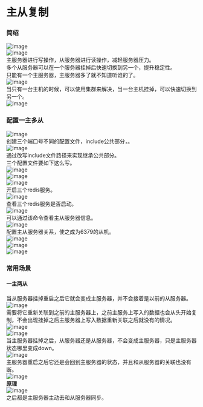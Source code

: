 # 主从复制
### 简绍
![image](https://user-images.githubusercontent.com/96570699/192503994-bb579fa9-da98-4cee-b887-8cf16a3cef88.png)  
![image](https://user-images.githubusercontent.com/96570699/192504054-28d3f12e-ec39-4055-a7c0-2281faa0bf9f.png)  
主服务器进行写操作，从服务器进行读操作，减轻服务器压力。  
多个从服务器可以在一个服务器挂掉后快速切换到另一个，提升稳定性。  
只能有一个主服务器，主服务器多了就不知道听谁的了。  
![image](https://user-images.githubusercontent.com/96570699/192504389-d502010f-6f59-4183-9aa0-d50fa476623c.png)  
当只有一台主机的时候，可以使用集群来解决，当一台主机挂掉，可以快速切换到另一个。  
![image](https://user-images.githubusercontent.com/96570699/192505888-2c657c91-0c9a-4987-aae1-62451d226b67.png)  


### 配置一主多从
![image](https://user-images.githubusercontent.com/96570699/192560216-8d2f35c4-3fe8-4fe4-b1dc-38a77c4f83ed.png)  
创建三个端口号不同的配置文件，include公共部分，。  
![image](https://user-images.githubusercontent.com/96570699/192558668-af75ea23-a5cd-4f41-8691-212cb715d1a9.png)  
通过改写include文件路径来实现继承公共部分。  
三个配置文件要如下这么写。  
![image](https://user-images.githubusercontent.com/96570699/192557888-270afd2a-8c1e-4a91-b14a-0dbfbdec222d.png)  
![image](https://user-images.githubusercontent.com/96570699/192557964-f71d3f76-aab7-4a06-a543-311a0e287add.png)  
![image](https://user-images.githubusercontent.com/96570699/192558022-49e118b4-040c-4a26-88f1-bc49e93dbc25.png)  
开启三个redis服务。  
![image](https://user-images.githubusercontent.com/96570699/192570357-9fe97686-837b-40a9-ba30-66d2c88dc8cd.png)  
查看三个redis服务是否启动。  
![image](https://user-images.githubusercontent.com/96570699/192570418-70f9ffb1-8050-4edc-83ab-fe9da1ccd054.png)  
可以通过该命令查看主从服务器信息。  
![image](https://user-images.githubusercontent.com/96570699/192571076-4ef771ab-4bc5-41b9-b193-cf0d0314debe.png)  
配置主从服务器关系，使之成为6379的从机。  
![image](https://user-images.githubusercontent.com/96570699/192571268-230ec920-26eb-48e5-8af0-40ac4429dd0a.png)  
![image](https://user-images.githubusercontent.com/96570699/192572023-b73c1856-6be3-491e-8b69-313eb0162bad.png)  
![image](https://user-images.githubusercontent.com/96570699/192572667-bdb48725-21e1-4272-97e0-66f274cb795d.png)  


### 常用场景
#### 一主两从
当从服务器挂掉重启之后它就会变成主服务器，并不会接着是以前的从服务器。  
![image](https://user-images.githubusercontent.com/96570699/194907129-99ab71fa-a83e-4b9e-8050-9113d0252b6a.png)  
需要将它重新关联到之前的主服务器上，之前主服务上写入的数据也会从头开始复制，不会出现挂掉之后主服务器上写入数据重新关联之后就没有的情况。  
![image](https://user-images.githubusercontent.com/96570699/194907323-45c1648b-be94-49d8-9627-a2c10141f50c.png)  
![image](https://user-images.githubusercontent.com/96570699/194907621-f0185f99-0d12-4c03-8bcf-124c57d28f60.png)  
当主服务器挂掉之后，从服务器还是从服务器，不会变成主服务器，只是主服务器状态哪里变成down。  
![image](https://user-images.githubusercontent.com/96570699/194908159-9f9a6f93-595e-403e-9fb6-96b139b9e30f.png)  
主服务器重启之后它还是会回到主服务器的状态，并且和从服务器的关联也没有断。  
![image](https://user-images.githubusercontent.com/96570699/194908652-d2737969-0bcb-4ee0-9dad-71d6ec9e2748.png)  
**原理**  
![image](https://user-images.githubusercontent.com/96570699/194913232-79d9cdd1-7cb2-49ad-9dd6-45b6df34fa34.png)  
之后都是主服务器主动去和从服务器同步。  


